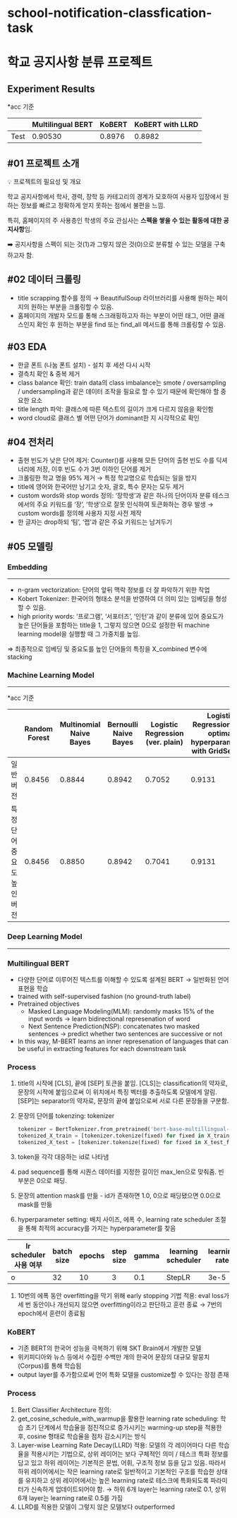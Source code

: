 # school-notification-classfication-task

# 학교 공지사항 분류 프로젝트

## Experiment Results

*acc 기준

|  | Multilingual BERT | KoBERT | KoBERT with LLRD |
| --- | --- | --- | --- |
| Test | 0.90530 | 0.8976 | 0.8982 |

## #01 프로젝트 소개

💡 프로젝트의 필요성 및 개요

학교 공지사항에서 학사, 경력, 장학 등 카테고리의 경계가 모호하여 사용자 입장에서 원하는 정보를 빠르고 정확하게 얻지 못하는 점에서 불편을 느낌.

특히, 홈페이지의 주 사용층인 학생의 주요 관심사는 **스펙을 쌓을 수 있는 활동에 대한 공지사항**임.

➡️ 공지사항을 스펙이 되는 것(1)과 그렇지 않은 것(0)으로 분류할 수 있는 모델을 구축하고자 함.

## #02 데이터 크롤링

- title scrapping 함수를 정의 → BeautifulSoup 라이브러리를 사용해 원하는 페이지의 원하는 부분을 크롤링할 수 있음.
- 홈페이지의 개발자 모드를 통해 스크래핑하고자 하는 부분이 어떤 태그, 어떤 클래스인지 확인 후 원하는 부분을 find 또는 find_all 메서드를 통해 크롤링할 수 있음.

## #03 EDA

- 한글 폰트 (나눔 폰트 설치) - 설치 후 세션 다시 시작
- 결측치 확인 & 중복 제거
- class balance 확인: train data의 class imbalance는 smote / oversampling / undersampling과 같은 데이터 조작을 필요로 할 수 있기 때문에 확인해야 할 중요한 요소
- title length 파악: 클래스에 따른 텍스트의 길이가 크게 다르지 않음을 확인함
- word cloud로 클래스 별 어떤 단어가 dominant한 지 시각적으로 확인

## #04 전처리

- 출현 빈도가 낮은 단어 제거: Counter()를 사용해 모든 단어의 출현 빈도 수를 딕셔너리에 저장, 이후 빈도 수가 3번 이하인 단어를 제거
- 크롤링한 학교 명을 95% 제거 → 특정 학교명으로 학습되는 일을 방지
- title에 영어와 한국어만 남기고 숫자, 괄호, 특수 문자는 모두 제거
- custom words와 stop words 정의: ‘장학생’과 같은 하나의 단어이자 분류 테스크에서의 주요 키워드를 ‘장’, ‘학생’으로 잘못 인식하여 토큰화하는 경우 발생 → custom words를 정의해 사용자 지정 사전 제작
- 한 글자는 drop하되 ‘팀’, ‘랩’과 같은 주요 키워드는 남겨두기

## #05 모델링

### Embedding

---

- n-gram vectorization: 단어의 앞뒤 맥락 정보를 더 잘 파악하기 위한 작업
- Kobert Tokenizer: 한국어의 형태소 분석을 반영하여 더 의미 있는 임베딩을 형성할 수 있음.
- high priority words: ‘프로그램’, ‘서포터즈’, ‘인턴’과 같이 분류에 있어 중요도가 높은 단어들을 포함하는 title을 1, 그렇지 않으면 0으로 설정한 뒤 machine learning model을 실행할 때 그 가중치를 높임.

⇒ 최종적으로 임베딩 및 중요도를 높인 단어들의 특징을 X_combined 변수에 stacking

### Machine Learning Model

---

*acc 기준 

|  | Random Forest | Multinomial Naive Bayes | Bernoulli Naive Bayes | Logistic Regression (ver. plain)  | Logistic Regression (ver. optimal hyperparameters with GridSearch) |
| --- | --- | --- | --- | --- | --- |
| 일반 버전 | 0.8456 | 0.8844 | 0.8942 | 0.7052 | 0.9131 |
| 특정 단어 중요도 높인 버전  | 0.8456 | 0.8850 | 0.8942 | 0.7041 | 0.9131 |

### Deep Learning Model

---

### Multilingual BERT

- 다양한 단어로 이루어진 텍스트를 이해할 수 있도록 설계된 BERT → 일반화된 언어 표현을 학습
- trained with self-supervised fashion (no ground-truth label)
- Pretrained objectives
    - Masked Language Modeling(MLM): randomly masks 15% of the input words → learn bidirectional represenation of word
    - Next Sentence Prediction(NSP): concatenates two masked sentences → predict whether two sentences are successive or not
- In this way, M-BERT learns an inner represenation of languages that can be useful in extracting features for each downstream task

### **Process**

1. title의 시작에 [CLS], 끝에 [SEP] 토큰을 붙임. [CLS]는 classification의 약자로, 문장의 시작에 붙임으로써 이 위치에서 특징 벡터를 추출하도록 모델에게 알림. [SEP]는 separator의 약자로, 문장의 끝에 붙임으로써 서로 다른 문장들을 구분함. 
2. 문장의 단어를 tokenzing: tokenizer
    
    ```python
    tokenizer = BertTokenizer.from_pretrained('bert-base-multillingual-cased', do_lower_case = False)
    tokenized_X_train = [tokenizer.tokenize(fixed) for fixed in X_train_fixed]
    tokenized_X_test = [tokenizer.tokenize(fixed) for fixed in X_test_fixed]
    ```
    
3. token을 각각 대응하는 id로 나타냄
4. pad sequence를 통해 시퀀스 데이터를 지정한 길이인 max_len으로 맞춰줌. 빈 부분은 0으로 패딩. 
5. 문장의 attention mask를 만듦 - id가 존재하면 1.0, 0으로 패딩됐으면 0.0으로 mask를 만듦
6. hyperparameter setting: 배치 사이즈, 에폭 수, learning rate scheduler 조절을 통해 최적의 accuracy를 가지는 hyperparameter를 찾음

| lr scheduler 사용 여부 | batch size | epochs | step size | gamma  | learning scheduler | learning rate | optimzier |
| --- | --- | --- | --- | --- | --- | --- | --- |
| o | 32 | 10 | 3 | 0.1 | StepLR | 3e-5 | AdamW |
1. 10번의 에폭 동안 overfitting을 막기 위해 early stopping 기법 적용: eval loss가 세 번 동안이나 개선되지 않으면 overfitting이라고 판단하고 훈련 종료 → 7번의 epoch에서 훈련이 종료됨

### KoBERT

- 기존 BERT의 한국어 성능을 극복하기 위해 SKT Brain에서 개발한 모델
- 위키피디아와 뉴스 등에서 수집한 수백만 개의 한국어 문장의 대규모 말뭉치(Corpus)를 통해 학습됨
- output layer를 추가함으로써 언어 특화 모델을 customize할 수 있다는 장점 존재

### **Process**

1. Bert Classifier Architecture 정의: 
2. get_cosine_schedule_with_warmup을 활용한 learning rate scheduling: 학습 초기 단계에서 학습율을 점진적으로 증가시키는 warming-up step을 적용한 후, cosine 형태로 학습율을 점차 감소시키는 방식 
3. Layer-wise Learning Rate Decay(LLRD) 적용: 모델의 각 레이어마다 다른 학습율을 적용시키는 기법으로, 상위 레이어는 보다 구체적인 의미 / 테스크 특화 정보를 담고 있고 하위 레이어는 기본적은 문법, 어휘, 구조적 정보 등을 담고 있음. 따라서 하위 레이어에서는 작은 learning rate로 일반적이고 기본적인 구조를 학습한 상태를 유지하고 상위 레이어에서는 높은 learning rate로 테스크에 특화되도록 파라미터가 신속하게 업데이트되어야 함. → 하위 6개 layer는 learning rate로 0.1, 상위 6개 layer는 learning rate로 0.5를 가짐
4. LLRD를 적용한 모델이 그렇지 않은 모델보다 outperformed

